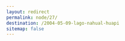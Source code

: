 ```yaml
---
layout: redirect
permalink: node/27/
destination: /2004-05-09-lago-nahual-huapi
sitemap: false
---
```

